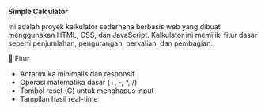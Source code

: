 **Simple Calculator**

Ini adalah proyek kalkulator sederhana berbasis web yang dibuat menggunakan HTML, CSS, dan JavaScript. Kalkulator ini memiliki fitur dasar seperti penjumlahan, pengurangan, perkalian, dan pembagian.

📌 Fitur
- Antarmuka minimalis dan responsif
- Operasi matematika dasar (+, -, *, /)
- Tombol reset (C) untuk menghapus input
- Tampilan hasil real-time
